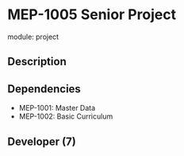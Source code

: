 # MEP-1005 Senior Project

module: project

## Description

## Dependencies
- MEP-1001: Master Data
- MEP-1002: Basic Curriculum

## Developer (7)
